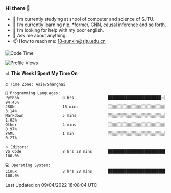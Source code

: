 ### Hi there 👋

<!--
**sunxin000/sunxin000** is a ✨ _special_ ✨ repository because its `README.md` (this file) appears on your GitHub profile.

Here are some ideas to get you started:

- 🔭 I’m currently working on ...
- 🌱 I’m currently learning ...
- 👯 I’m looking to collaborate on ...
- 🤔 I’m looking for help with ...
- 💬 Ask me about ...
- 📫 How to reach me: ...
- 😄 Pronouns: ...
- ⚡ Fun fact: ...
-->
- 🏫 I’m currently studying at shool of computer and science of SJTU.
- 🌱 I’m currently learning nlp, \*former, GNN, causal inference and so forth.
- 🤔 I’m looking for help with my poor english.
- 💬 Ask me about anything.
- 📫 How to reach me: 18-sunxin@sjtu.edu.cn
<!--START_SECTION:waka-->
![Code Time](http://img.shields.io/badge/Code%20Time-139%20hrs-blue)

![Profile Views](http://img.shields.io/badge/Profile%20Views-8-blue)

📊 **This Week I Spent My Time On** 

```text
⌚︎ Time Zone: Asia/Shanghai

💬 Programming Languages: 
Python                   8 hrs               ███████████████████████░░   94.45% 
JSON                     15 mins             ░░░░░░░░░░░░░░░░░░░░░░░░░   3.14% 
Markdown                 5 mins              ░░░░░░░░░░░░░░░░░░░░░░░░░   1.02% 
Other                    4 mins              ░░░░░░░░░░░░░░░░░░░░░░░░░   0.97% 
YAML                     1 min               ░░░░░░░░░░░░░░░░░░░░░░░░░   0.27%

🔥 Editors: 
VS Code                  8 hrs 28 mins       █████████████████████████   100.0%

💻 Operating System: 
Linux                    8 hrs 28 mins       █████████████████████████   100.0%

```


 Last Updated on 09/04/2022 18:08:04 UTC
<!--END_SECTION:waka-->
